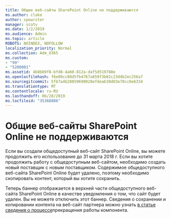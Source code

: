 ```yaml
---
title: Общие веб-сайты SharePoint Online не поддерживаются
ms.author: clake
author: spowriter
manager: scotv
ms.date: 1/2/2019
ms.audience: Admin
ms.topic: article
ROBOTS: NOINDEX, NOFOLLOW
localization_priority: Normal
ms.collection: Adm_O365
ms.custom:
- "99"
- "5200001"
ms.assetid: 4b8b89f8-bfd8-4a60-812a-daf5d519788e
ms.openlocfilehash: f6e09cc80d5fb4767a859f3b82c23d4b2ec256a7
ms.sourcegitcommit: 5fb7a4b28859690020efdea630d03e70cc0e6334
ms.translationtype: MT
ms.contentlocale: ru-RU
ms.lasthandoff: 06/28/2019
ms.locfileid: "35368886"
---
```

# <a name="sharepoint-online-public-websites-are-being-discontinued"></a>Общие веб-сайты SharePoint Online не поддерживаются

Если вы создали общедоступный веб-сайт SharePoint Online, вы можете продолжить его использование до 31 марта 2018 г. Если вы хотите продолжить работу с общедоступным веб-сайтом, необходимо создать новый поставщик с новым поставщиком. Содержимое общедоступного веб-сайта SharePoint Online будет удалено, поэтому необходимо скопировать контент, который вы хотите сохранить.
  
Теперь баннер отображается в верхней части общедоступного веб-сайта SharePoint Online в качестве уведомления о том, что сайт будет удален. Вы не можете отключить этот баннер. Сведения о сохранении и копировании контента на веб-сайт партнера можно узнать [в статье сведения о процессе](https://go.microsoft.com/fwlink/?linkid=866980)прекращения работы компонента.
  